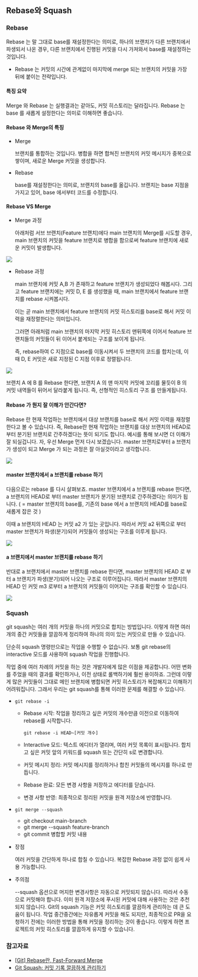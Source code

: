 ## Rebase와 Squash

### Rebase

Rebase 는 말 그대로 base를 재설정한다는 의미로, 하나의 브랜치가 다른 브랜치에서 파생되서 나온 경우, 다른 브랜치에서 진행된 커밋을 다시 가져와서 base를 재설정하는 것입니다.

- Rebase 는 커밋의 시간에 관계없이 마지막에 merge 되는 브랜치의 커밋을 가장 뒤에 붙이는 전략입니다.

#### 특징 요약

Merge 와 Rebase 는 실행결과는 같아도, 커밋 히스토리는 달라집니다.
Rebase 는 base 를 새롭게 설정한다는 의미로 이해하면 좋습니다.

#### Rebase 와 Merge의 특징

- Merge

  브랜치를 통합하는 것입니다.
  병합을 하면 합쳐진 브랜치의 커밋 메시지가 중복으로 쌓이며, 새로운 Merge 커밋을 생성합니다.

- Rebase

  base를 재설정한다는 의미로, 브랜치의 base를 옮깁니다.
  브랜치는 base 지점을 가지고 있어, base 에서부터 코드를 수정합니다.

#### Rebase VS Merge

- Merge 과정

  아래처럼 서브 브랜치(Feature 브랜치)에다 main 브랜치의 Merge를 시도할 경우, main 브랜치의 커밋을 feature 브랜치로 병합을 함으로써 feature 브랜치에 새로운 커밋이 발생합니다.

![](./merge.png)

- Rebase 과정

  main 브랜치에 커밋 A,B 가 존재하고 feature 브랜치가 생성되었다 해봅시다. 그리고 feature 브랜치에는 커밋 D, E 를 생성했을 때, main 브랜치에서 feature 브랜치를 rebase 시켜봅시다.

  이는 곧 main 브랜치에서 feature 브랜치의 커밋 히스토리를 base로 해서 커밋 이력을 재정렬한다는 의미입니다.

  그러면 아래처럼 main 브랜치의 마지막 커밋 히스토리 맨뒤쪽에 이어서 feature 브랜치들의 커밋들이 뒤 이어서 붙게되는 구조를 보이게 됩니다.

  즉, rebase하여 C 지점으로 base를 이동시켜서 두 브랜치의 코드를 합치는데, 이때 D, E 커밋은 새로 지정된 C 지점 이후로 정렬됩니다.

![](./rebase.png)

브랜치 A 에 B 를 Rebase 한다면, 브랜치 A 의 맨 마지막 커밋에 꼬리를 물듯이 B 의 커밋 내역들이 뒤어서 달라붙게 됩니다. 즉, 선형적인 히스토리 구조 를 만들게됩니다.

#### Rebase 가 뭔지 잘 이해가 안간다면?

Rebase 란 현재 작업하는 브랜치에서 대상 브랜치를 base로 해서 커밋 이력을 재정렬한다고 볼 수 있습니다.
즉, Rebase란 현재 작업하는 브랜치를 대상 브랜치의 HEAD로 부터 분기된 브랜치로 간주하겠다는 뜻이 되기도 합니다.
예시를 통해 보시면 더 이해가 잘 되실겁니다. 자, 우선 Merge 먼저 다시 보겠습니다. master 브랜치로부터 a 브랜치가 생성이 되고 Merge 가 되는 과정은 잘 아실것이라고 생각합니다.

![](./rebase1.png)

#### master 브랜치에서 a 브랜치를 rebase 하기

다음으로는 rebase 를 다시 살펴보죠. master 브랜치에서 a 브랜치를 rebase 한다면, a 브랜치의 HEAD로 부터 master 브랜치가 분기된 브랜치로 간주하겠다는 의미가 됩니다. ( = master 브랜치의 base를, 기존의 base 에서 a 브랜치의 HEAD를 base로 새롭게 잡은 것 )

이때 a 브랜치의 HEAD 는 커밋 a2 가 있는 곳입니다. 따라서 커밋 a2 뒤쪽으로 부터 master 브랜치가 파생(분기)되어 커밋들이 생성되는 구조를 이루게 됩니다.

![](./rebase2.png)

#### a 브랜치에서 master 브랜치를 rebase 하기

반대로 a 브랜치에서 master 브랜치를 rebase 한다면, master 브랜치의 HEAD 로 부터 a 브랜치가 파생(분기)되어 나오는 구조로 이루어집니다. 따라서 master 브랜치의 HEAD 인 커밋 m3 로부터 a 브랜치의 커밋들이 이어지는 구조를 확인할 수 있습니다.

![](./rebase3.png)

### Squash

git squash는 여러 개의 커밋을 하나의 커밋으로 합치는 방법입니다. 이렇게 하면 여러 개의 중간 커밋들을 깔끔하게 정리하여 하나의 의미 있는 커밋으로 만들 수 있습니다.

단순히 squash 명령만으로는 작업을 수행할 수 없습니다. 보통 git rebase의 interactive 모드를 사용하여 squash 작업을 진행합니다.

작업 중에 여러 차례의 커밋을 하는 것은 개발자에게 많은 이점을 제공합니다. 어떤 변화를 주었을 때의 결과를 확인하거나, 이전 상태로 롤백하기에 훨씬 용이하죠. 그런데 이렇게 많은 커밋들이 그대로 메인 브랜치에 병합되면 커밋 히스토리가 복잡해지고 이해하기 어려워집니다. 그래서 우리는 git squash를 통해 이러한 문제를 해결할 수 있습니다.

- `git rebase -i`

  - Rebase 시작: 작업을 정리하고 싶은 커밋의 개수만큼 이전으로 이동하여 rebase를 시작합니다.

    `git rebase -i HEAD~[커밋 개수]`

  - Interactive 모드: 텍스트 에디터가 열리며, 여러 커밋 목록이 표시됩니다. 합치고 싶은 커밋 앞의 키워드를 squash 또는 간단히 s로 변경합니다.

  - 커밋 메시지 정리: 커밋 메시지를 정리하거나 합친 커밋들의 메시지를 하나로 만듭니다.

  - Rebase 완료: 모든 변경 사항을 저장하고 에디터를 닫습니다.

  - 변경 사항 반영: 최종적으로 정리된 커밋을 원격 저장소에 반영합니다.

- `git merge --squash`

  - git checkout main-branch
  - git merge --squash feature-branch
  - git commit 병합할 커밋 내용

- 장점

  여러 커밋을 간단하게 하나로 합칠 수 있습니다.
  복잡한 Rebase 과정 없이 쉽게 사용 가능합니다.

- 주의점

  --squash 옵션으로 머지한 변경사항은 자동으로 커밋되지 않습니다. 따라서 수동으로 커밋해야 합니다.
  이미 원격 저장소에 푸시된 커밋에 대해 사용하는 것은 추천되지 않습니다.
  Git의 squash 기능은 커밋 히스토리를 깔끔하게 관리하는 데 큰 도움이 됩니다. 작업 중간중간에는 자유롭게 커밋을 해도 되지만, 최종적으로 PR을 요청하기 전에는 이러한 방법을 통해 커밋을 정리하는 것이 좋습니다. 이렇게 하면 프로젝트의 커밋 히스토리를 깔끔하게 유지할 수 있습니다.

### 참고자료

- [[Git] Rebase란, Fast-Forward Merge](https://velog.io/@msung99/Git-Rebase%EB%9E%80-%EB%AC%B4%EC%97%87%EC%9D%B8%EA%B0%80)
- [Git Squash: 커밋 기록 깔끔하게 관리하기](https://velog.io/@lgs03042/Git-Squash-%EC%BB%A4%EB%B0%8B-%EA%B8%B0%EB%A1%9D-%EA%B9%94%EB%81%94%ED%95%98%EA%B2%8C-%EA%B4%80%EB%A6%AC%ED%95%98%EA%B8%B0)
